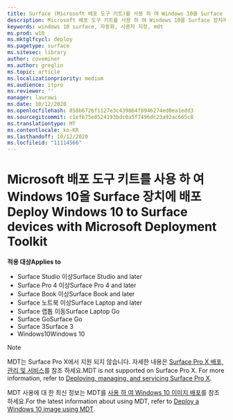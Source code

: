 ```yaml
---
title: Surface (Microsoft 배포 도구 키트)를 사용 하 여 Windows 10을 Surface devices에 배포
description: Microsoft 배포 도구 키트를 사용 하 여 Windows 10을 Surface 장치에 배포 하는 방법에 대 한 권장 절차를 안내 합니다.
keywords: windows 10 surface, 자동화, 사용자 지정, mdt
ms.prod: w10
ms.mktglfcycl: deploy
ms.pagetype: surface
ms.sitesec: library
author: coveminer
ms.author: greglin
ms.topic: article
ms.localizationpriority: medium
ms.audience: itpro
ms.reviewer: ''
manager: laurawi
ms.date: 10/12/2020
ms.openlocfilehash: 858b6726f1127e3c439864f8946274ed0ea1edd3
ms.sourcegitcommit: c1efb75e8524193bdc0a5f7496dc23a92ac665c8
ms.translationtype: MT
ms.contentlocale: ko-KR
ms.lasthandoff: 10/12/2020
ms.locfileid: "11114566"
---
```

# <span data-ttu-id="9b3ca-104">Microsoft 배포 도구 키트를 사용 하 여 Windows 10을 Surface 장치에 배포</span><span class="sxs-lookup"><span data-stu-id="9b3ca-104">Deploy Windows 10 to Surface devices with Microsoft Deployment Toolkit</span></span>

**<span data-ttu-id="9b3ca-105">적용 대상</span><span class="sxs-lookup"><span data-stu-id="9b3ca-105">Applies to</span></span>**

- <span data-ttu-id="9b3ca-106">Surface Studio 이상</span><span class="sxs-lookup"><span data-stu-id="9b3ca-106">Surface Studio and later</span></span>
- <span data-ttu-id="9b3ca-107">Surface Pro 4 이상</span><span class="sxs-lookup"><span data-stu-id="9b3ca-107">Surface Pro 4 and later</span></span>
- <span data-ttu-id="9b3ca-108">Surface Book 이상</span><span class="sxs-lookup"><span data-stu-id="9b3ca-108">Surface Book and later</span></span>
- <span data-ttu-id="9b3ca-109">Surface 노트북 이상</span><span class="sxs-lookup"><span data-stu-id="9b3ca-109">Surface Laptop and later</span></span>
- <span data-ttu-id="9b3ca-110">Surface 랩톱 이동</span><span class="sxs-lookup"><span data-stu-id="9b3ca-110">Surface Laptop Go</span></span>
- <span data-ttu-id="9b3ca-111">Surface Go</span><span class="sxs-lookup"><span data-stu-id="9b3ca-111">Surface Go</span></span>
- <span data-ttu-id="9b3ca-112">Surface 3</span><span class="sxs-lookup"><span data-stu-id="9b3ca-112">Surface 3</span></span>
- <span data-ttu-id="9b3ca-113">Windows10</span><span class="sxs-lookup"><span data-stu-id="9b3ca-113">Windows 10</span></span>

> [!NOTE]
> <span data-ttu-id="9b3ca-114">MDT는 Surface Pro X에서 지원 되지 않습니다. 자세한 내용은 [Surface Pro X 배포, 관리 및 서비스](surface-pro-arm-app-management.md)를 참조 하세요.</span><span class="sxs-lookup"><span data-stu-id="9b3ca-114">MDT is not supported on Surface Pro X. For more information, refer to [Deploying, managing, and servicing Surface Pro X](surface-pro-arm-app-management.md).</span></span>

<span data-ttu-id="9b3ca-115">MDT 사용에 대 한 최신 정보는 MDT를 [사용 하 여 Windows 10 이미지 배포](https://docs.microsoft.com/windows/deployment/deploy-windows-mdt/deploy-a-windows-10-image-using-mdt)를 참조 하세요.</span><span class="sxs-lookup"><span data-stu-id="9b3ca-115">For the latest information about using MDT, refer to [Deploy a Windows 10 image using MDT](https://docs.microsoft.com/windows/deployment/deploy-windows-mdt/deploy-a-windows-10-image-using-mdt).</span></span>

